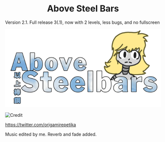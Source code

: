 <h1 align="center">Above Steel Bars</h1>

Version 2.1. Full release 3(.1), now with 2 levels, less bugs, and no fullscreen

![Logo](https://github.com/MirrorMiru/MIRU/blob/main/Bruh.png)

![Credit](https://github.com/MirrorMiru/AboveSteelBarsV3.1/images/credit.png)

https://twitter.com/origamirepetika

Music edited by me. Reverb and fade added.
